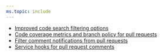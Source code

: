 ```yaml
---
ms.topic: include
---
```


- [Improved code search filtering options](#improved-code-search-filtering-options)
- [Code coverage metrics and branch policy for pull requests](#code-coverage-metrics-and-branch-policy-for-pull-requests)
- [Filter comment notifications from pull requests](#filter-comment-notifications-from-pull-requests)
- [Service hooks for pull request comments](#service-hooks-for-pull-request-comments)